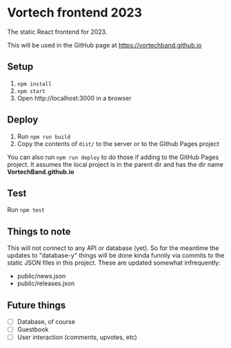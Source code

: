 # Vortech frontend 2023

The static React frontend for 2023. 

This will be used in the GitHub page at https://vortechband.github.io

## Setup

1. `npm install`
2. `npm start`
3. Open http://localhost:3000 in a browser

## Deploy

1. Run `npm run build`
2. Copy the contents of `dist/` to the server or to the Github Pages project

You can also run `npm run deploy` to do those if adding to the GitHub Pages project.
It assumes the local project is in the parent dir and has the dir name **VortechBand.github.io**

## Test

Run `npm test`

## Things to note

This will not connect to any API or database (yet). So for the meantime the
updates to "database-y" things will be done kinda funnily via commits to the
static JSON files in this project. These are updated somewhat infrequently:

- public/news.json
- public/releases.json

## Future things

- [ ] Database, of course
- [ ] Guestbook
- [ ] User interaction (comments, upvotes, etc)
